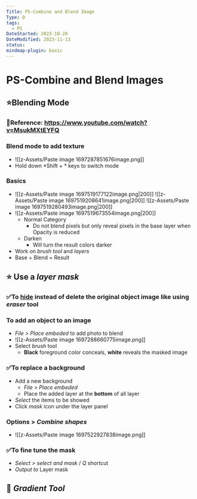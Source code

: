 ```yaml
---
Title: PS-Combine and Blend Image
Type: D
tags:
  - PS
DateStarted: 2023-10-20
DateModified: 2023-11-13
status: 
mindmap-plugin: basic
---
```


# PS-Combine and Blend Images

## ⭐Blending Mode

### 📌Reference: https://www.youtube.com/watch?v=MsukMXtEYFQ

### Blend mode to add texture
- ![[z-Assets/Paste image 1697287851676image.png]]
- Hold down *Shift + * keys to switch mode

### Basics
- ![[z-Assets/Paste image 1697519177122image.png|200]] ![[z-Assets/Paste image 1697519208641image.png|200]] ![[z-Assets/Paste image 1697519280493image.png|200]]
- ![[z-Assets/Paste image 1697519673554image.png|200]]
    - Normal Category
        - Do not blend pixels but only reveal pixels in the base layer when Opacity is reduced
    - Darken
        - Will turn the result colors darker
- Work on *brush tool* and *layers*
- Base + Blend = Result

## ⭐ Use a *layer mask*

### ✅To <u>hide</u> instead of delete the original object image like using *eraser* tool

### To add an object to an image
- *File > Place embeded* to add  photo to blend
- ![[z-Assets/Paste image 1697288660775image.png]]
- Select *brush* tool
    - **Black** foreground color conceals, **white** reveals the masked image

### ✅To replace a background
- Add a new background
    - *File > Place embeded*
    - Place the added layer at the **bottom** of all layer
- *Select* the items to be showed
- Click *mask* icon under the layer panel

### Options > *Combine shapes*
- ![[z-Assets/Paste image 1697522927838image.png]]

### ✅To fine tune the mask
- *Select > select and mask* / *Q* shortcut
- *Output to* Layer mask

## 📌 *Gradient Tool*